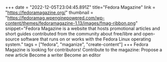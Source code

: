 +++
date = "2022-12-05T23:04:45.891Z"
title="Fedora Magazine"
link = "https://fedoramagazine.org/"
thumbnail = "https://fedoramag.wpenginepowered.com/wp-content/themes/fedoramagazine-1.13/images/fmag-ribbon.png"
snippet="Fedora Magazine is a website that hosts promotional articles and short guides contributed from the community about free/libre and open-source software that runs on or works with the Fedora Linux operating system."
tags = ["fedora", "maganize", "create-content"]
+++
Fedora Magazine is looking for contributors! Contribute to the magazine:
Propose a new article
Become a writer
Become an editor
